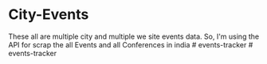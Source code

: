 ﻿# City-Events
These all are multiple city and multiple we site events data.
So, I'm using the API for scrap the all Events and all Conferences in india
#   e v e n t s - t r a c k e r  
 #   e v e n t s - t r a c k e r  
 